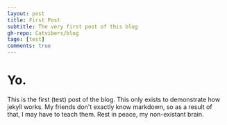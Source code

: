 ```yaml
---
layout: post
title: First Post
subtitle: The very first post of this blog
gh-repo: Catvibers/blog
tage: [test]
comments: true
---
```


# Yo.
This is the first (test) post of the blog. This only exists to demonstrate how jekyll works. My friends don't exactly know markdown, so as a result of that, I may have to teach them. Rest in peace, my non-existant brain.
